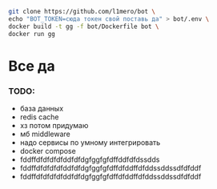 ```bash
git clone https://github.com/l1mero/bot \
echo "BOT_TOKEN=сюда токен свой поставь да" > bot/.env \
docker build -t gg -f bot/Dockerfile bot \
docker run gg
```
# Все да

### TODO:

- база данных
- redis cache
- хз потом придумаю
- мб middleware
- надо сервисы по умному интегрировать
- docker compose
- fddffdfdfdfdfddfdfdgfggfgfdffddfdfdssdds
- fddffdfdfdfdfddfdfdgfggfgfdffdfddffdfddssddssdfdfddf
- fddffdfdfdfdfddfdfdgfggfgfdffdfddffdfddssddssdfdfddf
